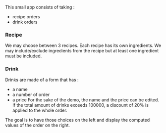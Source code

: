 This small app consists of taking :
- recipe orders
- drink orders

### Recipe
We may choose between 3 recipes. Each recipe has its own ingredients. We may include/exclude ingredients from the recipe but at least one ingredient must be included.

### Drink
Drinks are made of a form that has :
- a name
- a number of order
- a price
For the sake of the demo, the name and the price can be edited.
If the total amount of drinks exceeds 100000, a discount of 20% is applied to the whole order.

The goal is to have those choices on the left and display the computed values of the order on the right.
